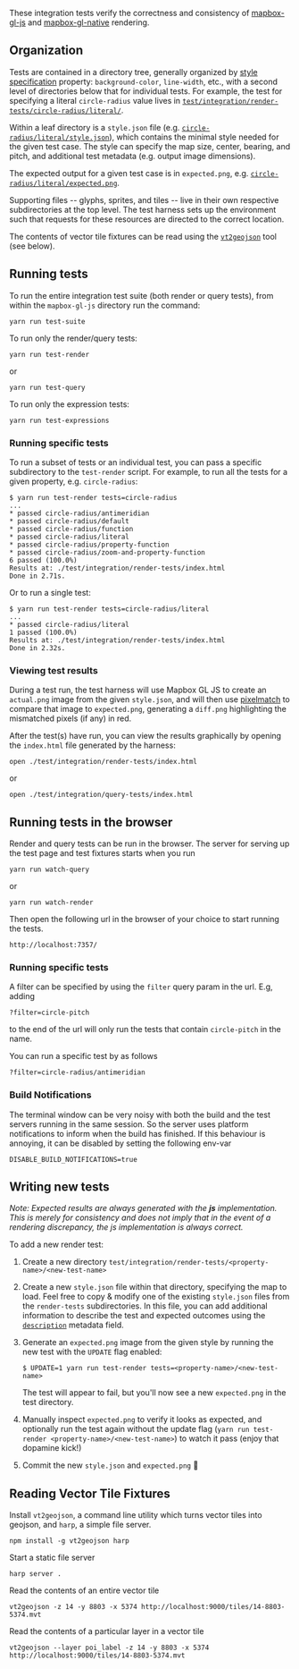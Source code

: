 These integration tests verify the correctness and consistency of [mapbox-gl-js](https://github.com/mapbox/mapbox-gl-js) and
[mapbox-gl-native](https://github.com/mapbox/mapbox-gl-native) rendering.

## Organization

Tests are contained in a directory tree, generally organized by [style specification](https://github.com/mapbox/mapbox-gl-style-spec)
property: `background-color`, `line-width`, etc., with a second level of directories below that for individual tests. For example, the test for specifying a literal `circle-radius` value lives in [`test/integration/render-tests/circle-radius/literal/`](./render-tests/circle-radius/literal).

Within a leaf directory is a `style.json` file (e.g. [`circle-radius/literal/style.json`](./render-tests/circle-radius/literal/style.json)), which contains the minimal style needed for the given test case. The style can specify the map size, center, bearing, and pitch, and additional test metadata (e.g. output image dimensions).

The expected output for a given test case is in `expected.png`, e.g. [`circle-radius/literal/expected.png`](./render-tests/circle-radius/literal/expected.png).

Supporting files -- glyphs, sprites, and tiles -- live in their own respective subdirectories at the top level. The test
harness sets up the environment such that requests for these resources are directed to the correct location.

The contents of vector tile fixtures can be read using the [`vt2geojson`](https://github.com/mapbox/vt2geojson) tool (see below).

## Running tests

To run the entire integration test suite (both render or query tests), from within the `mapbox-gl-js` directory run the command:
```
yarn run test-suite
```

To run only the render/query tests:

```
yarn run test-render
```
or
```
yarn run test-query
```

To run only the expression tests:

```
yarn run test-expressions
```

### Running specific tests

To run a subset of tests or an individual test, you can pass a specific subdirectory to the `test-render` script. For example, to run all the tests for a given property, e.g. `circle-radius`:
```
$ yarn run test-render tests=circle-radius
...
* passed circle-radius/antimeridian
* passed circle-radius/default
* passed circle-radius/function
* passed circle-radius/literal
* passed circle-radius/property-function
* passed circle-radius/zoom-and-property-function
6 passed (100.0%)
Results at: ./test/integration/render-tests/index.html
Done in 2.71s.
```
Or to run a single test:
```
$ yarn run test-render tests=circle-radius/literal
...
* passed circle-radius/literal
1 passed (100.0%)
Results at: ./test/integration/render-tests/index.html
Done in 2.32s.
```

### Viewing test results

During a test run, the test harness will use Mapbox GL JS to create an `actual.png` image from the given `style.json`, and will then use [pixelmatch](https://github.com/mapbox/pixelmatch) to compare that image to `expected.png`, generating a `diff.png` highlighting the mismatched pixels (if any) in red.

After the test(s) have run, you can view the results graphically by opening the `index.html` file generated by the harness:

```
open ./test/integration/render-tests/index.html
```
or
```
open ./test/integration/query-tests/index.html
```

## Running tests in the browser

Render and query tests can be run in the browser. The server for serving up the test page and test fixtures starts when you run
```
yarn run watch-query
```
or
```
yarn run watch-render
```

Then open the following url in the browser of your choice to start running the tests.
```
http://localhost:7357/
```

### Running specific tests

A filter can be specified by using the `filter` query param in the url. E.g, adding
```
?filter=circle-pitch
```
to the end of the url will only run the tests that contain `circle-pitch` in the name.

You can run a specific test by as follows
```
?filter=circle-radius/antimeridian
```

### Build Notifications

The terminal window can be very noisy with both the build and the test servers running in the same session.
So the server uses platform notifications to inform when the build has finished. If this behaviour is annoying, it can be disabled by setting the following env-var
```
DISABLE_BUILD_NOTIFICATIONS=true
```

## Writing new tests

_Note: Expected results are always generated with the **js** implementation. This is merely for consistency and does not
imply that in the event of a rendering discrepancy, the js implementation is always correct._

To add a new render test:
1. Create a new directory `test/integration/render-tests/<property-name>/<new-test-name>`

2. Create a new `style.json` file within that directory, specifying the map to load. Feel free to copy & modify one of the existing `style.json` files from the `render-tests` subdirectories. In this file, you can add additional information to describe the test and expected outcomes using the [`description`](https://github.com/mapbox/mapbox-gl-js/blob/8121e9db044533d7e44e0afc8c58e71b6d8ec260/test/integration/render-tests/regressions/mapbox-gl-js%236706/style.json#L7) metadata field.

3. Generate an `expected.png` image from the given style by running the new test with the `UPDATE` flag enabled:
   ```
   $ UPDATE=1 yarn run test-render tests=<property-name>/<new-test-name>
   ```
   The test will appear to fail, but you'll now see a new `expected.png` in the test directory.

4. Manually inspect `expected.png` to verify it looks as expected, and optionally run the test again without the update flag (`yarn run test-render <property-name>/<new-test-name>`) to watch it pass (enjoy that dopamine kick!)

5. Commit the new `style.json` and `expected.png` :rocket:


## Reading Vector Tile Fixtures

Install `vt2geojson`, a command line utility which turns vector tiles into geojson, and `harp`, a simple file server.

```
npm install -g vt2geojson harp
```

Start a static file server
```
harp server .
```

Read the contents of an entire vector tile

```
vt2geojson -z 14 -y 8803 -x 5374 http://localhost:9000/tiles/14-8803-5374.mvt
```

Read the contents of a particular layer in a vector tile

```
vt2geojson --layer poi_label -z 14 -y 8803 -x 5374 http://localhost:9000/tiles/14-8803-5374.mvt
```
